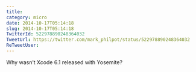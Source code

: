 ```yaml
---
title: 
category: micro
date: 2014-10-17T05:14:18
slug: 2014-10-17T05:14:18
TwitterId: 522978890248364032
TweetUrl: https://twitter.com/mark_philpot/status/522978890248364032
ReTweetUser: 
---
```


Why wasn’t Xcode 6.1 released with Yosemite?